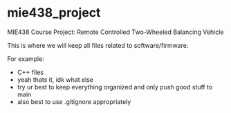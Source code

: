 # mie438_project
MIE438 Course Project: Remote Controlled Two-Wheeled Balancing Vehicle

This is where we will keep all files related to software/firmware.

For example:
- C++ files
- yeah thats it, idk what else
- try ur best to keep everything organized and only push good stuff to main
- also best to use .gitignore appropriately

